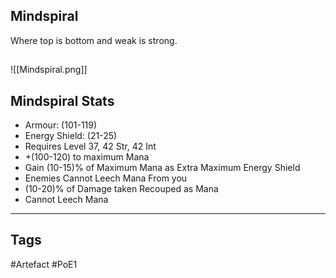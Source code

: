 ## Mindspiral
Where top is bottom and weak is strong.
##
![[Mindspiral.png]]
## Mindspiral Stats
- Armour: (101-119)
- Energy Shield: (21-25)
- Requires Level 37, 42 Str, 42 Int
- +(100-120) to maximum Mana
- Gain (10-15)% of Maximum Mana as Extra Maximum Energy Shield
- Enemies Cannot Leech Mana From you
- (10-20)% of Damage taken Recouped as Mana
- Cannot Leech Mana


---
## Tags
#Artefact
#PoE1